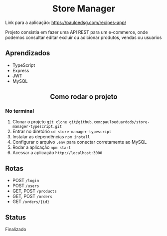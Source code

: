<h1 align="center">Store Manager</h1>

Link para a aplicação: https://pauloedsg.com/recipes-app/

Projeto consistia em fazer uma API REST para um e-commerce, onde podemos consultar editar excluir ou adicionar produtos, vendas ou usuarios

## Aprendizados
 * TypeScript
 * Express
 * JWT
 * MySQL

<h2 align="center">Como rodar o projeto</h2>

### No terminal
1. Clonar o projeto `git clone git@github.com:pauloeduardods/store-manager-typescript.git`
2. Entrar no diretório `cd store-manager-typescript`
3. Instalar as dependências `npm install`
4. Configurar o arquivo `.env` para conectar corretamente ao MySQL
5. Rodar a aplicação `npm start`
6. Acessar a aplicação `http://localhost:3000`


## Rotas

  * POST `/login`
  * POST `/users`
  * GET, POST `/products`
  * GET, POST `/orders`
  * GET `/orders/{id}`

## Status

Finalizado
